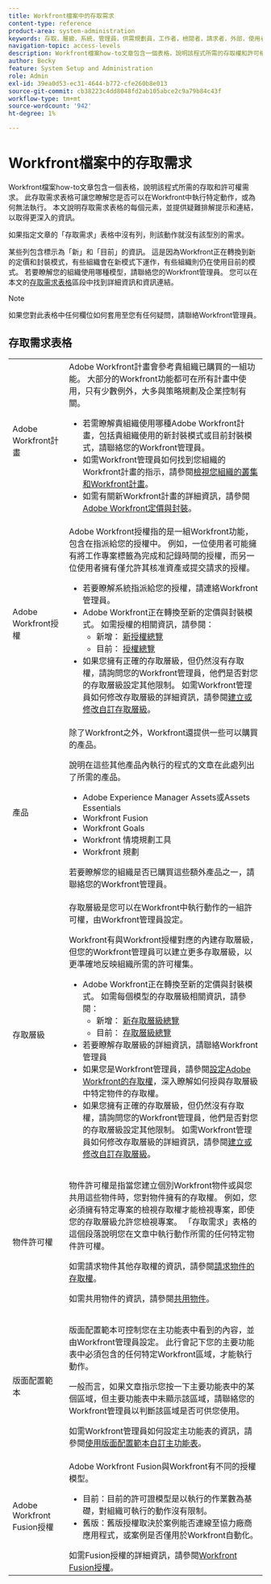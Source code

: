 ```yaml
---
title: Workfront檔案中的存取需求
content-type: reference
product-area: system-administration
keywords: 存取，層級，系統，管理員，供需規劃員，工作者，檢閱者，請求者，外部，使用者
navigation-topic: access-levels
description: Workfront檔案how-to文章包含一個表格，說明該程式所需的存取權和許可權。 本文詳細說明存取需求表格，並包含詳細資訊的連結。
author: Becky
feature: System Setup and Administration
role: Admin
exl-id: 39ea0d53-ec31-4644-b772-cfe260b8e013
source-git-commit: cb38223c4dd8048fd2ab105abce2c9a79b84c43f
workflow-type: tm+mt
source-wordcount: '942'
ht-degree: 1%

---
```


# Workfront檔案中的存取需求

Workfront檔案how-to文章包含一個表格，說明該程式所需的存取和許可權需求。 此存取需求表格可讓您瞭解您是否可以在Workfront中執行特定動作，或為何無法執行。 本文說明存取需求表格的每個元素，並提供疑難排解提示和連結，以取得更深入的資訊。

如果指定文章的「存取需求」表格中沒有列，則該動作就沒有該型別的需求。

某些列包含標示為「新」和「目前」的資訊。 這是因為Workfront正在轉換到新的定價和封裝模式，有些組織會在新模式下運作，有些組織則仍在使用目前的模式。 若要瞭解您的組織使用哪種模型，請聯絡您的Workfront管理員。 您可以在本文的[存取需求表格](#the-access-requirements-table)區段中找到詳細資訊和資訊連結。

>[!NOTE]
>
>如果您對此表格中任何欄位如何套用至您有任何疑問，請聯絡Workfront管理員。

## 存取需求表格

<table style="table-layout:auto"> 
 <col> 
 <col> 
 <tbody> 
  <tr> 
   <td role="rowheader">Adobe Workfront計畫</td> 
   <td> Adobe Workfront計畫會參考貴組織已購買的一組功能。 大部分的Workfront功能都可在所有計畫中使用，只有少數例外，大多與策略規劃及企業控制有關。 
   <ul><li>若需瞭解貴組織使用哪種Adobe Workfront計畫，包括貴組織使用的新封裝模式或目前封裝模式，請聯絡您的Workfront管理員。</li>
   <li>如需Workfront管理員如何找到您組織的Workfront計畫的指示，請參閱<a href="/help/quicksilver/administration-and-setup/get-started-wf-administration/firewall-overview.md#view-your-organizations-cluster-and-workfront-plan" class="MCXref xref">檢視您組織的叢集和Workfront計畫</a>。</li><li>如需有關新Workfront計畫的詳細資訊，請參閱<a href="https://business.adobe.com/products/workfront/pricing.html">Adobe Workfront定價與封裝</a>。</li></ul> </td> 
  </tr> 
  <tr> 
   <td role="rowheader">Adobe Workfront授權</td> 
   <td> Adobe Workfront授權指的是一組Workfront功能，包含在指派給您的授權中。 例如，一位使用者可能擁有將工作專案標籤為完成和記錄時間的授權，而另一位使用者擁有僅允許其核准資產或提交請求的授權。 <p> 
   <ul>
   <li>若要瞭解系統指派給您的授權，請連絡Workfront管理員。</li>
   <li>Adobe Workfront正在轉換至新的定價與封裝模式。 如需授權的相關資訊，請參閱：
   <ul>
   <li>新增： <a href="/help/quicksilver/administration-and-setup/add-users/how-access-levels-work/licenses-overview.md" class="MCXref xref">新授權總覽</a></li>
   <li>目前： <a href="/help/quicksilver/administration-and-setup/add-users/access-levels-and-object-permissions/wf-licenses.md" class="MCXref xref">授權總覽</a></li></ul></li>
   <li>如果您擁有正確的存取層級，但仍然沒有存取權，請詢問您的Workfront管理員，他們是否對您的存取層級設定其他限制。 如需Workfront管理員如何修改存取層級的詳細資訊，請參閱<a href="/help/quicksilver/administration-and-setup/get-started-wf-administration/firewall-overview.md#view-your-organizations-cluster-and-workfront-plan" class="MCXref xref">建立或修改自訂存取層級</a>。
   </ul>
      </p> </td> 
  </tr> 
  <tr> 
   <td role="rowheader">產品</td> 
   <td>除了Workfront之外，Workfront還提供一些可以購買的產品。
   <p>說明在這些其他產品內執行的程式的文章在此處列出了所需的產品。</p>
   <ul>
   <li>Adobe Experience Manager Assets或Assets Essentials </li>
   <li>Workfront Fusion</li>
   <li>Workfront Goals</li>
   <li>Workfront 情境規劃工具</li>
   <li>Workfront 規劃</li>
   </ul>
   <p>若要瞭解您的組織是否已購買這些額外產品之一，請聯絡您的Workfront管理員。</p></td> 
  </tr> 
  <tr> 
   <td role="rowheader">存取層級</td> 
   <td> 存取層級是您可以在Workfront中執行動作的一組許可權，由Workfront管理員設定。 <p>Workfront有與Workfront授權對應的內建存取層級，但您的Workfront管理員可以建立更多存取層級，以更準確地反映組織所需的許可權集。</p>
   <ul>
    <li>Adobe Workfront正在轉換至新的定價與封裝模式。 如需每個模型的存取層級相關資訊，請參閱：
   <ul>
   <li>新增： <a href="/help/quicksilver/administration-and-setup/add-users/how-access-levels-work/access-level-overview.md" class="MCXref xref">新存取層級總覽</a></li>
   <li>目前： <a href="/help/quicksilver/administration-and-setup/add-users/access-levels-and-object-permissions/access-levels-overview.md" class="MCXref xref">存取層級總覽</a></li></ul></li>
    <li>若要瞭解存取層級的詳細資訊，請聯絡Workfront管理員</li>
    <li>如果您是Workfront管理員，請參閱<a href="/help/quicksilver/administration-and-setup/add-users/configure-and-grant-access/configure-access.md" class="MCXref xref">設定Adobe Workfront的存取權</a>，深入瞭解如何授與存取層級中特定物件的存取權。</li>  
   <li>如果您擁有正確的存取層級，但仍然沒有存取權，請詢問您的Workfront管理員，他們是否對您的存取層級設定其他限制。 如需Workfront管理員如何修改存取層級的詳細資訊，請參閱<a href="/help/quicksilver/administration-and-setup/add-users/configure-and-grant-access/create-modify-access-levels.md" class="MCXref xref">建立或修改自訂存取層級</a>。</li>
    </td>
  </tr> 
  <tr> 
   <td role="rowheader">物件許可權</td> 
   <td><p>物件許可權是指當您建立個別Workfront物件或與您共用這些物件時，您對物件擁有的存取權。 例如，您必須擁有特定專案的檢視存取權才能檢視專案，即使您的存取層級允許您檢視專案。 「存取需求」表格的這個段落說明您在文章中執行動作所需的任何特定物件許可權。</p>
   <p>如需請求物件其他存取權的資訊，請參閱<a href="/help/quicksilver/workfront-basics/grant-and-request-access-to-objects/request-access.md" class="MCXref xref">請求物件的存取權</a>。</p><p>如需共用物件的資訊，請參閱<a href="/help/quicksilver/workfront-basics/grant-and-request-access-to-objects/share-an-object.md" class="MCXref xref">共用物件</a>。</p></td> 
  </tr> 
  <tr> 
   <td role="rowheader">版面配置範本</td> 
   <td><p>版面配置範本可控制您在主功能表中看到的內容，並由Workfront管理員設定。 此行會記下您的主要功能表中必須包含的任何特定Workfront區域，才能執行動作。</p><p>一般而言，如果文章指示您按一下主要功能表中的某個區域，但主要功能表中未顯示該區域，請聯絡您的Workfront管理員以判斷該區域是否可供您使用。</p><p>
   如需Workfront管理員如何設定主功能表的資訊，請參閱<a href="/help/quicksilver/administration-and-setup/customize-workfront/use-layout-templates/customize-main-menu.md" class="MCXref xref">使用版面配置範本自訂主功能表</a>。</p>
   </td> 
  </tr> 
  <tr> 
   <td role="rowheader">Adobe Workfront Fusion授權</td> 
   <td>Adobe Workfront Fusion與Workfront有不同的授權模型。 
   <ul><li>目前：目前的許可證模型是以執行的作業數為基礎，對組織可執行的動作沒有限制。 </li>
   <li>舊版：舊版授權取決於案例能否連線至協力廠商應用程式，或案例是否僅用於Workfront自動化。 </li>
   </ul>
   如需Fusion授權的詳細資訊，請參閱<a href="https://experienceleague.adobe.com/en/docs/workfront-fusion/using/set-up-and-manage-fusion/licensing-and-operations-overviews/license-automation-vs-integration" class="MCXref xref">Workfront Fusion授權</a>。
   </td> 
  </tr> 
 </tbody> 
</table>
